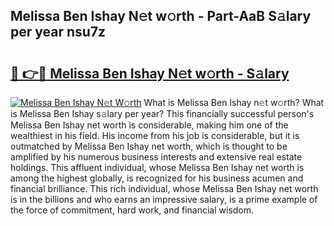 ## Melissa Ben Ishay N𝚎t w𝚘rth - Part-AaB S𝚊lary per year nsu7z

# <h2><a href="http://gc3618r.nevu.top/?p=Melissa+Ben+Ishay">🔗 👉🔴 Melissa Ben Ishay N𝚎t w𝚘rth - S𝚊lary</a></h2>

[![Melissa Ben Ishay N𝚎t W𝚘rth](https://i.imgur.com/Oavwk0R.jpeg)](http://gc3618r.nevu.top/?p=Melissa+Ben+Ishay)
What is Melissa Ben Ishay n𝚎t w𝚘rth? What is Melissa Ben Ishay s𝚊lary per year?
This financially successful person's Melissa Ben Ishay net worth is considerable, making him one of the wealthiest in his field. His income from his job is considerable, but it is outmatched by Melissa Ben Ishay net worth, which is thought to be amplified by his numerous business interests and extensive real estate holdings. This affluent individual, whose Melissa Ben Ishay net worth is among the highest globally, is recognized for his business acumen and financial brilliance. This rich individual, whose Melissa Ben Ishay net worth is in the billions and who earns an impressive salary, is a prime example of the force of commitment, hard work, and financial wisdom.
